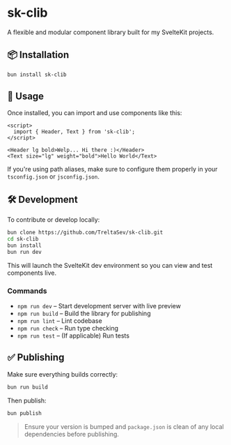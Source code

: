 # sk-clib

A flexible and modular component library built for my SvelteKit projects.

## 📦 Installation

```bash
bun install sk-clib
```

## 🔧 Usage

Once installed, you can import and use components like this:

```svelte
<script>
  import { Header, Text } from 'sk-clib';
</script>

<Header lg bold>Welp... Hi there :)</Header>
<Text size="lg" weight="bold">Hello World</Text>
```

If you're using path aliases, make sure to configure them properly in your `tsconfig.json` or `jsconfig.json`.

## 🛠 Development

To contribute or develop locally:

```bash
bun clone https://github.com/TreltaSev/sk-clib.git
cd sk-clib
bun install
bun run dev
```

This will launch the SvelteKit dev environment so you can view and test components live.

### Commands

* `npm run dev` – Start development server with live preview
* `npm run build` – Build the library for publishing
* `npm run lint` – Lint codebase
* `npm run check` – Run type checking
* `npm run test` – (If applicable) Run tests

## ✅ Publishing

Make sure everything builds correctly:

```bash
bun run build
```

Then publish:

```bash
bun publish
```

> Ensure your version is bumped and `package.json` is clean of any local dependencies before publishing.
